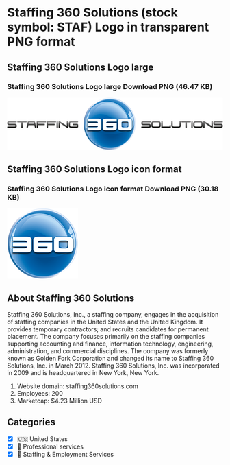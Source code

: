 # Staffing 360 Solutions (stock symbol: STAF) Logo in transparent PNG format

## Staffing 360 Solutions Logo large

### Staffing 360 Solutions Logo large Download PNG (46.47 KB)

![Staffing 360 Solutions Logo large Download PNG (46.47 KB)](/img/orig/STAF_BIG-f3e093ce.png)

## Staffing 360 Solutions Logo icon format

### Staffing 360 Solutions Logo icon format Download PNG (30.18 KB)

![Staffing 360 Solutions Logo icon format Download PNG (30.18 KB)](/img/orig/STAF-d9193eca.png)

## About Staffing 360 Solutions

Staffing 360 Solutions, Inc., a staffing company, engages in the acquisition of staffing companies in the United States and the United Kingdom. It provides temporary contractors; and recruits candidates for permanent placement. The company focuses primarily on the staffing companies supporting accounting and finance, information technology, engineering, administration, and commercial disciplines. The company was formerly known as Golden Fork Corporation and changed its name to Staffing 360 Solutions, Inc. in March 2012. Staffing 360 Solutions, Inc. was incorporated in 2009 and is headquartered in New York, New York.

1. Website domain: staffing360solutions.com
2. Employees: 200
3. Marketcap: $4.23 Million USD


## Categories
- [x] 🇺🇸 United States
- [x] 💼 Professional services
- [x] 💼 Staffing & Employment Services
